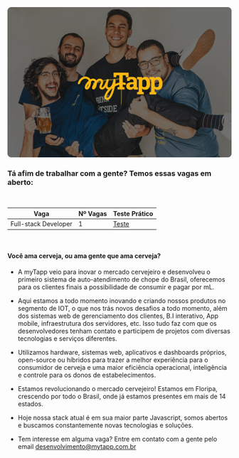 <p align="center">
  <img src="https://github.com/myTapp/temos-vagas/blob/master/dev.webp?raw=true">
</p>

### Tá afim de trabalhar com a gente? Temos essas vagas em aberto:

<br/>

Vaga | Nº Vagas | Teste Prático      
---- | ----------- | -----------
Full-stack Developer | 1 | [Teste](https://github.com/myTapp/full-stack-test)

<br/>

#### Você ama cerveja, ou ama gente que ama cerveja?

- A myTapp veio para inovar o mercado cervejeiro e desenvolveu o primeiro sistema de auto-atendimento de chope do Brasil, oferecemos para os clientes finais a possibilidade de consumir e pagar por mL.

- Aqui estamos a todo momento inovando e criando nossos produtos no segmento de IOT, o que nos trás novos desafios a todo momento, além dos sistemas web de gerenciamento dos clientes, B.I interativo, App mobile, infraestrutura dos servidores, etc. Isso tudo faz com que os desenvolvedores tenham contato e participem de projetos com diversas tecnologias e serviços diferentes. 
- Utilizamos hardware, sistemas web, aplicativos e dashboards próprios, open-source ou híbridos para trazer a melhor experiência para o consumidor de cerveja e uma maior eficiência operacional, inteligência e controle para os donos de estabelecimentos. 

- Estamos revolucionando o mercado cervejeiro! Estamos em Floripa, crescendo por todo o Brasil, onde já estamos presentes em mais de 14 estados.

- Hoje nossa stack atual é em sua maior parte Javascript, somos abertos e buscamos constantemente novas tecnologias e soluções.

- Tem interesse em alguma vaga? Entre em contato com a gente pelo email desenvolvimento@mytapp.com.br
